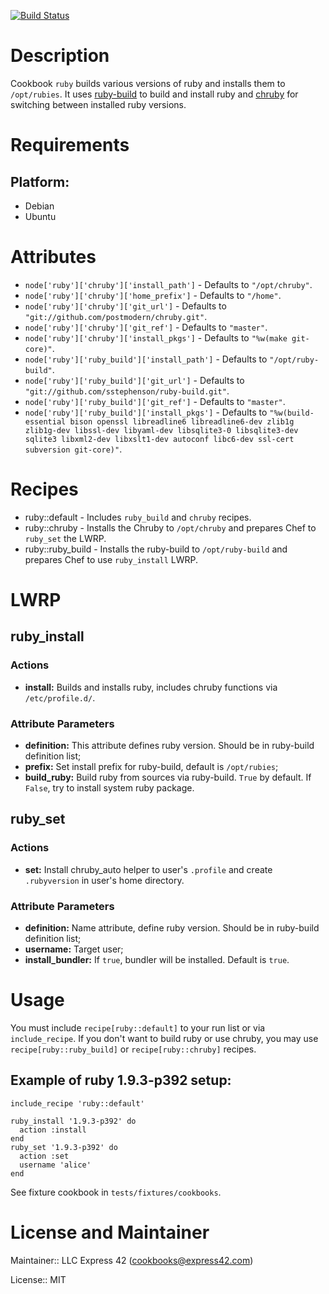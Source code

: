 [![Build Status](https://travis-ci.org/express42-cookbooks/ruby.svg?branch=master)](https://travis-ci.org/express42-cookbooks/ruby)

# Description

Cookbook `ruby` builds various versions of ruby and installs them to `/opt/rubies`. It uses [ruby-build](https://github.com/sstephenson/ruby-build) to build and install ruby and [chruby](https://github.com/postmodern/chruby) for switching between installed ruby versions.

# Requirements

## Platform:

* Debian
* Ubuntu

# Attributes

* `node['ruby']['chruby']['install_path']` -  Defaults to `"/opt/chruby"`.
* `node['ruby']['chruby']['home_prefix']` -  Defaults to `"/home"`.
* `node['ruby']['chruby']['git_url']` -  Defaults to `"git://github.com/postmodern/chruby.git"`.
* `node['ruby']['chruby']['git_ref']` -  Defaults to `"master"`.
* `node['ruby']['chruby']['install_pkgs']` -  Defaults to `"%w(make git-core)"`.
* `node['ruby']['ruby_build']['install_path']` -  Defaults to `"/opt/ruby-build"`.
* `node['ruby']['ruby_build']['git_url']` -  Defaults to `"git://github.com/sstephenson/ruby-build.git"`.
* `node['ruby']['ruby_build']['git_ref']` -  Defaults to `"master"`.
* `node['ruby']['ruby_build']['install_pkgs']` -  Defaults to `"%w(build-essential bison openssl libreadline6 libreadline6-dev zlib1g zlib1g-dev libssl-dev libyaml-dev libsqlite3-0 libsqlite3-dev sqlite3 libxml2-dev libxslt1-dev autoconf libc6-dev ssl-cert subversion git-core)"`.

# Recipes

* ruby::default - Includes `ruby_build` and `chruby` recipes.
* ruby::chruby - Installs the Chruby to `/opt/chruby` and prepares Chef to `ruby_set` the LWRP.
* ruby::ruby_build - Installs the ruby-build to `/opt/ruby-build` and prepares Chef to use `ruby_install` LWRP.

# LWRP

## ruby_install
### Actions
- **install:** Builds and installs ruby, includes chruby functions via `/etc/profile.d/`.

### Attribute Parameters
- **definition:** This attribute defines ruby version. Should be in ruby-build definition list;
- **prefix:** Set install prefix for ruby-build, default is `/opt/rubies`;
- **build_ruby:** Build ruby from sources via ruby-build. `True` by default. If `False`, try to install system ruby package.

## ruby_set
### Actions
- **set:** Install chruby_auto helper to user's `.profile` and create `.rubyversion` in user's home directory.

### Attribute Parameters
- **definition:** Name attribute, define ruby version. Should be in ruby-build definition list;
- **username:** Target user;
- **install_bundler:** If `true`, bundler will be installed. Default is `true`.


# Usage

You must include `recipe[ruby::default]` to your run list or via `include_recipe`. If you don't want to build ruby or use chruby, you may use `recipe[ruby::ruby_build]` or `recipe[ruby::chruby]` recipes.

## Example of ruby 1.9.3-p392 setup:

```
include_recipe 'ruby::default'

ruby_install '1.9.3-p392' do
  action :install
end
ruby_set '1.9.3-p392' do
  action :set
  username 'alice'
end
```

See fixture cookbook in `tests/fixtures/cookbooks`.


# License and Maintainer

Maintainer:: LLC Express 42 (<cookbooks@express42.com>)

License:: MIT
